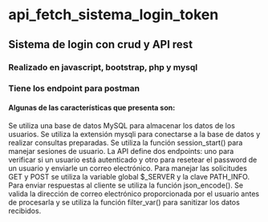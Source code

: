 ﻿# api_fetch_sistema_login_token
 ## Sistema de login con crud y API rest
 ### Realizado en javascript, bootstrap, php y mysql
 ### Tiene los endpoint para postman
 #### Algunas de las características que presenta son:

Se utiliza una base de datos MySQL para almacenar los datos de los usuarios.
Se utiliza la extensión mysqli para conectarse a la base de datos y realizar consultas preparadas.
Se utiliza la función session_start() para manejar sesiones de usuario.
La API define dos endpoints: uno para verificar si un usuario está autenticado y otro para resetear el password de un usuario y enviarle un correo electrónico.
Para manejar las solicitudes GET y POST se utiliza la variable global $_SERVER y la clave PATH_INFO.
Para enviar respuestas al cliente se utiliza la función json_encode().
Se valida la dirección de correo electrónico proporcionada por el usuario antes de procesarla y se utiliza la función filter_var() para sanitizar los datos recibidos.
